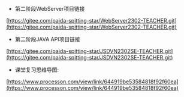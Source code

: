 - 第二阶段WebServer项目链接

[https://gitee.com/paida-spitting-star/WebServer2302-TEACHER.git](https://gitee.com/paida-spitting-star/WebServer2302-TEACHER.git)
- 第二阶段JAVA API项目链接

[https://gitee.com/paida-spitting-star/JSDVN2302SE-TEACHER.git](https://gitee.com/paida-spitting-star/JSDVN2302SE-TEACHER.git)

- 课堂复习思维导图:

[https://www.processon.com/view/link/644919be53584818f92f60ea](https://www.processon.com/view/link/644919be53584818f92f60ea)